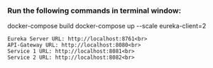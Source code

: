 ### Run the following commands in terminal window:
docker-compose build
docker-compose up --scale eureka-client=2
```
Eureka Server URL: http://localhost:8761<br>
API-Gateway URL: http://localhost:8080<br>
Service 1 URL: http://localhost:8081<br>
Service 2 URL: http://localhost:8082<br>
